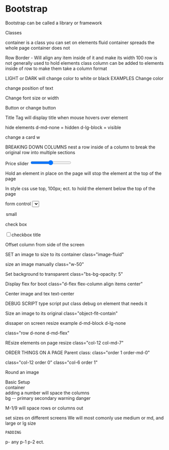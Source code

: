 # Bootstrap

Bootstrap can be called a library or framework

Classes

container is a class you can set on elements
fluid container spreads the whole page
container does not

Row Border - Will align any item inside of it and make its width 100
row is not generally used to hold elements
 class column can be added to elements inside of row to make them take a column format

LIGHT or DARK will change color to white or black
 EXAMPLES
Change color
<section class="col-6 border-bottom border-light">

change position of text
<section class="text-end">

Change font size or width
<section class="fs-4 fw bold">

Button or change button
<section class="btn btn-dark">

Title Tag will display title when mouse hovers over element
<section title="keep it simple stupid">

hide elements
d-md-none = hidden
d-lg-block = visible

change a card w

BREAKING DOWN COLUMNS
nest a row inside of a column to break the original row into multiple sections
 
Price slider
<input name="price" type="range" class="form-range">

Hold an element in place on the page
will stop the element at the top of the page
<form class="sticky-top">
In style css use top, 100px; ect. to hold the element below the top of the page

form control
<select name="size" class="form-control">
 <option value="">small</option>
</select>

check box
<div class="form-check-label"><input type="checkbox" class="form-checkbox">checkbox title</div>

Offset column from side of the screen
<section class="column offset-1">

SET an image to size to its container
class="image-fluid"

size an image manually
class="w-50"

Set background to transparent
class="bs-bg-opacity: 5"





Display flex for boot
class="d-flex flex-column align items center"

Center image and tex
text-center

 DEBUG SCRIPT
 type script
 put class debug on element that needs it

 Size an image to its original
 class="object-fit-contain"

dissaper on screen resize
example
d-md-block
d-lg-none

class="row d-none d-md-flex"

REsize elements on page resize
class="col-12 col-md-7"

ORDER THINGS ON A PAGE
Parent class: class="order 1 order-md-0"
 
class="col-12 order 0"
class="col-6 order 1"

Round an image
<section class="round">
Basic Setup
 <section class="container">
   container
   <section class="container-fluid bg-white">
<div class="Row">
   <section class="column"><section>
   <div>
adding a number will space the columns
 <section class="col-6 bg primary">
 bg -- primary
       secondary
       warning
       danger

M-1/9 will space rows or columns out
<section>

set sizes on different screens
We will most comonly use medium or md, and large or lg
                    size                   
<section class="col-sm-4                col-md-2">


    PADDING
p- any
p-1
p-2
ect.

  